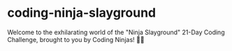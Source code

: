 # coding-ninja-slayground
Welcome to the exhilarating world of the "Ninja Slayground" 21-Day Coding Challenge, brought to you by Coding Ninjas! 🥋🚀
